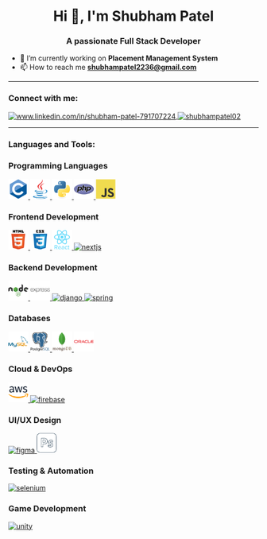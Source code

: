 <h1 align="center">Hi 👋, I'm Shubham Patel</h1>  
<h3 align="center">A passionate Full Stack Developer</h3>  

- 🔭 I’m currently working on **Placement Management System**  
- 📫 How to reach me **shubhampatel2236@gmail.com**  

---

<h3 align="left">Connect with me:</h3>  
<p align="left">  
  <a href="https://linkedin.com/in/www.linkedin.com/in/shubham-patel-791707224" target="blank">  
    <img align="center" src="https://raw.githubusercontent.com/rahuldkjain/github-profile-readme-generator/master/src/images/icons/Social/linked-in-alt.svg" alt="www.linkedin.com/in/shubham-patel-791707224" height="30" width="40" />  
  </a>  
  <a href="https://www.leetcode.com/shubhampatel02" target="blank">  
    <img align="center" src="https://raw.githubusercontent.com/rahuldkjain/github-profile-readme-generator/master/src/images/icons/Social/leet-code.svg" alt="shubhampatel02" height="30" width="40" />  
  </a>  
</p>  

---

<h3 align="left">Languages and Tools:</h3>  

### **Programming Languages**  
<p align="left">  
  <a href="https://www.cprogramming.com/" target="_blank" rel="noreferrer">  
    <img src="https://raw.githubusercontent.com/devicons/devicon/master/icons/c/c-original.svg" alt="c" width="40" height="40"/>  
  </a>  
  <a href="https://www.java.com" target="_blank" rel="noreferrer">  
    <img src="https://raw.githubusercontent.com/devicons/devicon/master/icons/java/java-original.svg" alt="java" width="40" height="40"/>  
  </a>  
  <a href="https://www.python.org" target="_blank" rel="noreferrer">  
    <img src="https://raw.githubusercontent.com/devicons/devicon/master/icons/python/python-original.svg" alt="python" width="40" height="40"/>  
  </a>  
  <a href="https://www.php.net" target="_blank" rel="noreferrer">  
    <img src="https://raw.githubusercontent.com/devicons/devicon/master/icons/php/php-original.svg" alt="php" width="40" height="40"/>  
  </a>  
  <a href="https://developer.mozilla.org/en-US/docs/Web/JavaScript" target="_blank" rel="noreferrer">  
    <img src="https://raw.githubusercontent.com/devicons/devicon/master/icons/javascript/javascript-original.svg" alt="javascript" width="40" height="40"/>  
  </a>  
</p>  

### **Frontend Development**  
<p align="left">  
  <a href="https://www.w3.org/html/" target="_blank" rel="noreferrer">  
    <img src="https://raw.githubusercontent.com/devicons/devicon/master/icons/html5/html5-original-wordmark.svg" alt="html5" width="40" height="40"/>  
  </a>  
  <a href="https://www.w3schools.com/css/" target="_blank" rel="noreferrer">  
    <img src="https://raw.githubusercontent.com/devicons/devicon/master/icons/css3/css3-original-wordmark.svg" alt="css3" width="40" height="40"/>  
  </a>  
  <a href="https://reactjs.org/" target="_blank" rel="noreferrer">  
    <img src="https://raw.githubusercontent.com/devicons/devicon/master/icons/react/react-original-wordmark.svg" alt="react" width="40" height="40"/>  
  </a>  
  <a href="https://nextjs.org/" target="_blank" rel="noreferrer">  
    <img src="https://cdn.worldvectorlogo.com/logos/nextjs-2.svg" alt="nextjs" width="40" height="40"/>  
  </a>  
</p>  

### **Backend Development**  
<p align="left">  
  <a href="https://nodejs.org" target="_blank" rel="noreferrer">  
    <img src="https://raw.githubusercontent.com/devicons/devicon/master/icons/nodejs/nodejs-original-wordmark.svg" alt="nodejs" width="40" height="40"/>  
  </a>  
  <a href="https://expressjs.com" target="_blank" rel="noreferrer">  
    <img src="https://raw.githubusercontent.com/devicons/devicon/master/icons/express/express-original-wordmark.svg" alt="express" width="40" height="40"/>  
  </a>  
  <a href="https://www.djangoproject.com/" target="_blank" rel="noreferrer">  
    <img src="https://cdn.worldvectorlogo.com/logos/django.svg" alt="django" width="40" height="40"/>  
  </a>  
  <a href="https://spring.io/" target="_blank" rel="noreferrer">  
    <img src="https://www.vectorlogo.zone/logos/springio/springio-icon.svg" alt="spring" width="40" height="40"/>  
  </a>  
</p>  

### **Databases**  
<p align="left">  
  <a href="https://www.mysql.com/" target="_blank" rel="noreferrer">  
    <img src="https://raw.githubusercontent.com/devicons/devicon/master/icons/mysql/mysql-original-wordmark.svg" alt="mysql" width="40" height="40"/>  
  </a>  
  <a href="https://www.postgresql.org" target="_blank" rel="noreferrer">  
    <img src="https://raw.githubusercontent.com/devicons/devicon/master/icons/postgresql/postgresql-original-wordmark.svg" alt="postgresql" width="40" height="40"/>  
  </a>  
  <a href="https://www.mongodb.com/" target="_blank" rel="noreferrer">  
    <img src="https://raw.githubusercontent.com/devicons/devicon/master/icons/mongodb/mongodb-original-wordmark.svg" alt="mongodb" width="40" height="40"/>  
  </a>  
  <a href="https://www.oracle.com/" target="_blank" rel="noreferrer">  
    <img src="https://raw.githubusercontent.com/devicons/devicon/master/icons/oracle/oracle-original.svg" alt="oracle" width="40" height="40"/>  
  </a>  
</p>  

### **Cloud & DevOps**  
<p align="left">  
  <a href="https://aws.amazon.com" target="_blank" rel="noreferrer">  
    <img src="https://raw.githubusercontent.com/devicons/devicon/master/icons/amazonwebservices/amazonwebservices-original-wordmark.svg" alt="aws" width="40" height="40"/>  
  </a>  
  <a href="https://firebase.google.com/" target="_blank" rel="noreferrer">  
    <img src="https://www.vectorlogo.zone/logos/firebase/firebase-icon.svg" alt="firebase" width="40" height="40"/>  
  </a>  
</p>  

### **UI/UX Design**  
<p align="left">  
  <a href="https://www.figma.com/" target="_blank" rel="noreferrer">  
    <img src="https://www.vectorlogo.zone/logos/figma/figma-icon.svg" alt="figma" width="40" height="40"/>  
  </a>  
  <a href="https://www.photoshop.com/en" target="_blank" rel="noreferrer">  
    <img src="https://raw.githubusercontent.com/devicons/devicon/master/icons/photoshop/photoshop-line.svg" alt="photoshop" width="40" height="40"/>  
  </a>  
</p>  

### **Testing & Automation**  
<p align="left">  
  <a href="https://www.selenium.dev" target="_blank" rel="noreferrer">  
    <img src="https://raw.githubusercontent.com/detain/svg-logos/780f25886640cef088af994181646db2f6b1a3f8/svg/selenium-logo.svg" alt="selenium" width="40" height="40"/>  
  </a>  
</p>  

### **Game Development**  
<p align="left">  
  <a href="https://unity.com/" target="_blank" rel="noreferrer">  
    <img src="https://www.vectorlogo.zone/logos/unity3d/unity3d-icon.svg" alt="unity" width="40" height="40"/>  
  </a>  
</p>  

